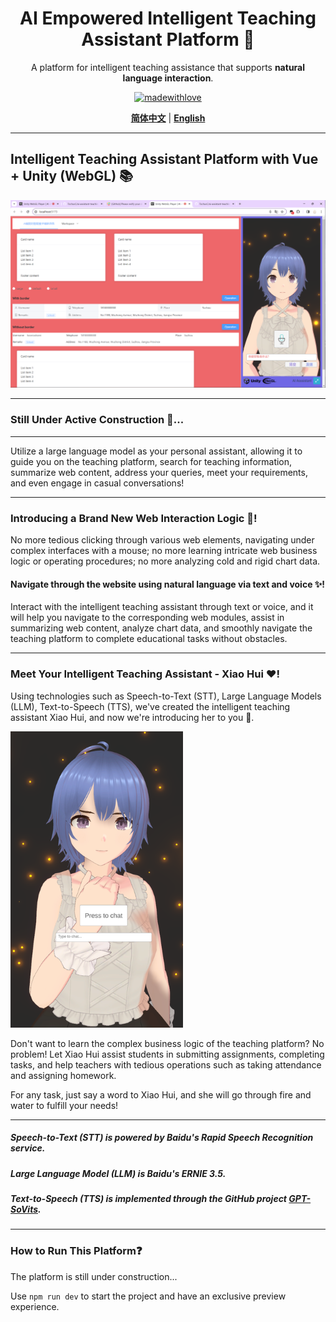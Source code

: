 <div align="center">
<h1> AI Empowered Intelligent Teaching Assistant Platform 💯</h1>

A platform for intelligent teaching assistance that supports **natural language interaction**.

[![madewithlove](https://img.shields.io/badge/made_with-%E2%9D%A4-red?style=for-the-badge&labelColor=orange)](https://github.com/TochusC/ai-assistant-teaching-website)

[**简体中文**](./README.md) | [**English**](./docs/en/README.md)

</div>

---

## Intelligent Teaching Assistant Platform with Vue + Unity (WebGL) 📚
![example.png](..%2F..%2Fexample_image%2Fexample.png)
***
### Still Under Active Construction 🔨...
***

Utilize a large language model as your personal assistant, allowing it to guide you on the teaching platform, search for teaching information, summarize web content, address your queries, meet your requirements, and even engage in casual conversations!

***
### Introducing a Brand New Web Interaction Logic 👾!
No more tedious clicking through various web elements, navigating under complex interfaces with a mouse; no more learning intricate web business logic or operating procedures; no more analyzing cold and rigid chart data.
#### Navigate through the website using natural language via text and voice ✨!
Interact with the intelligent teaching assistant through text or voice, and it will help you navigate to the corresponding web modules, assist in summarizing web content, analyze chart data, and smoothly navigate the teaching platform to complete educational tasks without obstacles.
***
### Meet Your Intelligent Teaching Assistant - Xiao Hui ❤️!

Using technologies such as Speech-to-Text (STT), Large Language Models (LLM), Text-to-Speech (TTS), we've created the intelligent teaching assistant Xiao Hui, and now we're introducing her to you 🥰.

![example_0.png](..%2F..%2Fexample_image%2Fexample_0.png)

Don't want to learn the complex business logic of the teaching platform? No problem!
Let Xiao Hui assist students in submitting assignments, completing tasks, and help teachers with tedious operations such as taking attendance and assigning homework.

For any task, just say a word to Xiao Hui, and she will go through fire and water to fulfill your needs!

***
##### Speech-to-Text (STT) is powered by Baidu's Rapid Speech Recognition service.
##### Large Language Model (LLM) is Baidu's ERNIE 3.5.
##### Text-to-Speech (TTS) is implemented through the GitHub project [GPT-SoVits](https://github.com/RVC-Boss/GPT-SoVITS).

***
### How to Run This Platform❓
The platform is still under construction...

Use
`
npm run dev
`
to start the project and have an exclusive preview experience.
